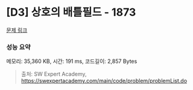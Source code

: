 # [D3] 상호의 배틀필드 - 1873 

[문제 링크](https://swexpertacademy.com/main/code/problem/problemDetail.do?contestProbId=AV5LyE7KD2ADFAXc) 

### 성능 요약

메모리: 35,360 KB, 시간: 191 ms, 코드길이: 2,857 Bytes



> 출처: SW Expert Academy, https://swexpertacademy.com/main/code/problem/problemList.do